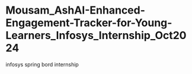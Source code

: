 # Mousam_AshAI-Enhanced-Engagement-Tracker-for-Young-Learners_Infosys_Internship_Oct2024
infosys spring bord internship
